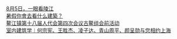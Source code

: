   
[8月5日，一眼看陵江](http://www.dianyue.me/archives/294/8prl79nh3uiows4a/)  
[暑假你會去看什么建築？](http://www.dianyue.me/archives/082/t7b5dmapb428j34l/)  
[鳌江镇第十八届人代会第四次会议古鳌组会前活动](http://www.dianyue.me/archives/151/a2jtrywx2lb9ci75/)  
[室内建筑学︱何宗宪、王胜杰、凌子达、青山周平、颜呈勋与您相约上海](http://www.dianyue.me/archives/016/4rbxak5vjgoj64qa/)